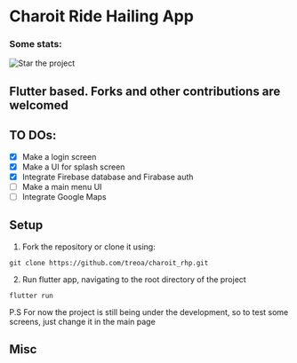 # Charoit Ride Hailing App

### Some stats:
![Star the project](https://img.shields.io/badge/treoa-Star_me-blueviolet)

## Flutter based. Forks and other contributions are welcomed

## TO DOs:
- [x] Make a login screen
- [x] Make a UI for splash screen
- [x] Integrate Firebase database and Firabase auth
- [ ] Make a main menu UI
- [ ] Integrate Google Maps

## Setup
1. Fork the repository or clone it using:
```git
git clone https://github.com/treoa/charoit_rhp.git
```
2. Run flutter app, navigating to the root directory of the project
```
flutter run
```
P.S For now the project is still being under the development, so to test some screens, just change it in the main page

## Misc